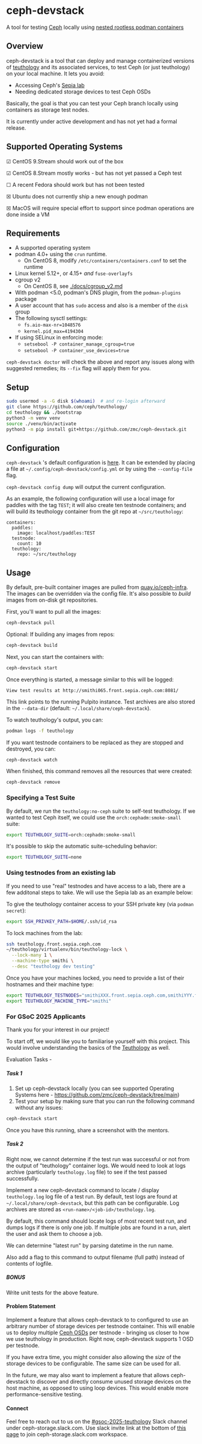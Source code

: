 # ceph-devstack
A tool for testing [Ceph](https://github.com/ceph/ceph) locally using [nested rootless podman containers](https://www.redhat.com/sysadmin/podman-inside-container)

## Overview
ceph-devstack is a tool that can deploy and manage containerized versions of [teuthology](https://github.com/ceph/teuthology) and its associated services, to test Ceph (or just teuthology) on your local machine. It lets you avoid:

- Accessing Ceph's [Sepia lab](https://wiki.sepia.ceph.com/)
- Needing dedicated storage devices to test Ceph OSDs

Basically, the goal is that you can test your Ceph branch locally using containers
as storage test nodes.

It is currently under active development and has not yet had a formal release.

## Supported Operating Systems

☑︎ CentOS 9.Stream should work out of the box

☑︎ CentOS 8.Stream mostly works - but has not yet passed a Ceph test

☐ A recent Fedora should work but has not been tested

☒ Ubuntu does not currently ship a new enough podman

☒ MacOS will require special effort to support since podman operations are done inside a VM

## Requirements

* A supported operating system
* podman 4.0+ using the `crun` runtime.
  * On CentOS 8, modify `/etc/containers/containers.conf` to set the runtime
* Linux kernel 5.12+, or 4.15+ _and_ `fuse-overlayfs`
* cgroup v2
  * On CentOS 8, see [./docs/cgroup_v2.md](./docs/cgroup_v2.md)
* With podman <5.0, podman's DNS plugin, from the `podman-plugins` package
* A user account that has `sudo` access and also is a member of the `disk` group
* The following sysctl settings:
  * `fs.aio-max-nr=1048576`
  * `kernel.pid_max=4194304`
* If using SELinux in enforcing mode:
  * `setsebool -P container_manage_cgroup=true`
  * `setsebool -P container_use_devices=true`

`ceph-devstack doctor` will check the above and report any issues along with suggested remedies; its `--fix` flag will apply them for you.

## Setup

```bash
sudo usermod -a -G disk $(whoami)  # and re-login afterward
git clone https://github.com/ceph/teuthology/
cd teuthology && ./bootstrap
python3 -m venv venv
source ./venv/bin/activate
python3 -m pip install git+https://github.com/zmc/ceph-devstack.git
```

## Configuration
`ceph-devstack` 's default configuration is [here](./ceph_devstack/config.yml). It can be extended by placing a file at `~/.config/ceph-devstack/config.yml` or by using the `--config-file` flag.

`ceph-devstack config dump` will output the current configuration.

As an example, the following configuration will use a local image for paddles with the tag `TEST`; it will also create ten testnode containers; and will build its teuthology container from the git repo at `~/src/teuthology`:
```
containers:
  paddles:
    image: localhost/paddles:TEST
  testnode:
    count: 10
  teuthology:
    repo: ~/src/teuthology
```
## Usage
By default, pre-built container images are pulled from [quay.io/ceph-infra](https://quay.io/organization/ceph-infra). The images can be overridden via the config file. It's also possible to _build_ images from on-disk git repositories.

First, you'll want to pull all the images:

```bash
ceph-devstack pull
```

Optional: If building any images from repos:
```bash
ceph-devstack build
```

Next, you can start the containers with:

```bash
ceph-devstack start
```

Once everything is started, a message similar to this will be logged:

`View test results at http://smithi065.front.sepia.ceph.com:8081/`

This link points to the running Pulpito instance. Test archives are also stored in the `--data-dir` (default: `~/.local/share/ceph-devstack`).

To watch teuthology's output, you can:

```bash
podman logs -f teuthology
```

If you want testnode containers to be replaced as they are stopped and destroyed, you can:

```bash
ceph-devstack watch
```

When finished, this command removes all the resources that were created:

```bash
ceph-devstack remove
```

### Specifying a Test Suite
By default, we run the `teuthology:no-ceph` suite to self-test teuthology. If we wanted to test Ceph itself, we could use the `orch:cephadm:smoke-small` suite:

```bash
export TEUTHOLOGY_SUITE=orch:cephadm:smoke-small
```

It's possible to skip the automatic suite-scheduling behavior:

```bash
export TEUTHOLOGY_SUITE=none
```

### Using testnodes from an existing lab
If you need to use "real" testnodes and have access to a lab, there are a few additonal steps to take. We will use the Sepia lab as an example below:

To give the teuthology container access to your SSH private key (via `podman secret`):

```bash
export SSH_PRIVKEY_PATH=$HOME/.ssh/id_rsa
```

To lock machines from the lab:

```bash
ssh teuthology.front.sepia.ceph.com
~/teuthology/virtualenv/bin/teuthology-lock \
  --lock-many 1 \
  --machine-type smithi \
  --desc "teuthology dev testing"
```

Once you have your machines locked, you need to provide a list of their hostnames and their machine type:

```bash
export TEUTHOLOGY_TESTNODES="smithiXXX.front.sepia.ceph.com,smithiYYY.front.sepia.ceph.com"
export TEUTHOLOGY_MACHINE_TYPE="smithi"
```
### For GSoC 2025 Applicants

Thank you for your interest in our project!

To start off, we would like you to familiarise yourself with this project. This would involve understanding the basics of the [Teuthology](https://github.com/ceph/teuthology) as well.

Evaluation Tasks -

##### Task 1 
1. Set up ceph-devstack locally (you can see supported Operating Systems here - https://github.com/zmc/ceph-devstack/tree/main)
2. Test your setup by making sure that you can run the following command without any issues:

```bash
ceph-devstack start
```

Once you have this running, share a screenshot with the mentors.

##### Task 2 

Right now, we cannot determine if the test run was successful or not from the output of "teuthology" container logs. We would need to look at logs archive (particularly `teuthology.log` file) to see if the test passed successfully.  


Implement a new ceph-devstack command to locate / display `teuthology.log` log file of a test run. By default, test logs are found at `~/.local/share/ceph-devstack`, but this path can be configurable. Log archives are stored as `<run-name>/<job-id>/teuthology.log`.

By default, this command should locate logs of most recent test run, and dumps logs if there is only one job. If multiple jobs are found in a run, alert the user and ask them to choose a job.

We can determine "latest run" by parsing datetime in the run name. 

Also add a flag to this command to output filename (full path) instead of contents of logfile. 

##### BONUS 

Write unit tests for the above feature. 

#### Problem Statement 

Implement a feature that allows ceph-devstack to to configured to use an arbitrary number of storage devices per testnode container. This will enable us to deploy multiple [Ceph OSDs](https://docs.ceph.com/en/latest/glossary/#term-Ceph-OSD) per testnode - bringing us closer to how we use teuthology in production. Right now, ceph-devstack supports 1 OSD per testnode. 

If you have extra time, you might consider also allowing the _size_ of the storage devices to be configurable. The same size can be used for all.

In the future, we may also want to implement a feature that allows ceph-devstack to discover and directly consume unused storage devices on the host machine, as opposed to using loop devices. This would enable more performance-sensitive testing.

#### Connect 

Feel free to reach out to us on the [#gsoc-2025-teuthology](https://ceph-storage.slack.com/archives/C08GR4Q8YS0) Slack channel under ceph-storage.slack.com. Use slack invite link at the bottom of [this page](https://ceph.io/en/community/connect/) to join ceph-storage.slack.com workspace. 

